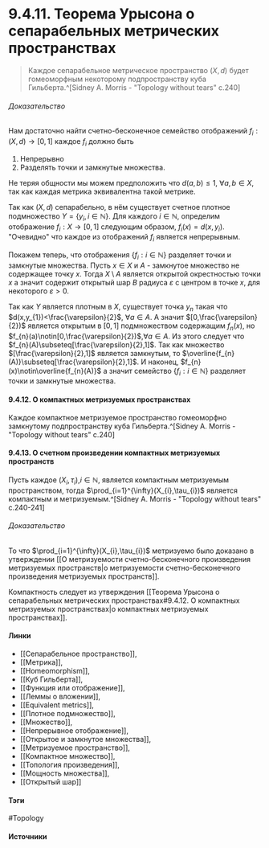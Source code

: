 # 9.4.11. Теорема Урысона о сепарабельных метрических пространствах
>Каждое сепарабельное метрическое пространство $(X,d)$ будет гомеоморфным некоторому подпространству куба Гильберта.^[Sidney A. Morris - "Topology without tears" c.240]

###### Доказательство
Нам достаточно найти счетно-бесконечное семейство отображений $f_{i}:(X,d)\to[0,1]$ каждое $f_{i}$ должно быть
1. Непрерывно
2. Разделять точки и замкнутые множества.

Не теряя общности мы можем предположить что $d(a,b)\le1$, $\forall a,b\in X$, так как каждая метрика эквивалентна такой метрике.

Так как $(X,d)$ сепарабельно, в нём существует счетное плотное подмножество $Y=\{y_{i},i\in\mathbb{N}\}$. Для каждого $i\in\mathbb{N}$, определим отображение $f_{i}:X\to[0,1]$ следующим образом, $f_{i}(x)=d(x,y_{i})$. "Очевидно" что каждое из отображений $f_{i}$ является непрерывным.

Покажем теперь, что отображения $\{f_{i}:i\in\mathbb{N}\}$ разделяет точки и замкнутые множества. Пусть $x\in X$ и $A$ - замкнутое множество не содержащее точку $x$. Тогда $X\setminus A$ является открытой окрестностью точки $x$ а значит содержит открытый шар $B$ радиуса $\varepsilon$ с центром в точке $x$, для некоторого $\varepsilon>0$.

Так как $Y$ является плотным в $X$, существует точка $y_{n}$ такая что $d(x,y_{1})<\frac{\varepsilon}{2}$, $\forall a\in A$. А значит $[0,\frac{\varepsilon}{2})$ является открытым в $[0,1]$ подмножеством содержащим $f_{n}(x)$, но $f_{n}(a)\notin[0,\frac{\varepsilon}{2})$,$\forall a\in A$. Из этого следует что $f_{n}(A)\subseteq[\frac{\varepsilon}{2},1]$. Так как множество $[\frac{\varepsilon}{2},1]$ является замкнутым, то $\overline{f_{n}(A)}\subseteq[\frac{\varepsilon}{2},1]$. И наконец, $f_{n}(x)\notin\overline{f_{n}(A)}$ а значит семейство $\{f_{i}:i\in\mathbb{N}\}$ разделяет точки и замкнутые множества.

#### 9.4.12. О компактных метризуемых пространствах
Каждое компактное метризуемое пространство гомеоморфно замкнутому подпространству куба Гильберта.^[Sidney A. Morris - "Topology without tears" c.240]

#### 9.4.13. О счетном произведении компактных метризуемых пространств
Пусть каждое $(X_{i},\tau_{i})$,$i\in\mathbb{N}$, является компактным метризуемым пространством, тогда $\prod_{i=1}^{\infty}(X_{i},\tau_{i})$ является компактным и метризуемым.^[Sidney A. Morris - "Topology without tears" c.240-241]
###### Доказательство
То что $\prod_{i=1}^{\infty}(X_{i},\tau_{i})$ метризуемо было доказано в утверждении [[О метризуемости счетно-бесконечного произведения метризуемых пространств|о метризуемости счетно-бесконечного произведения метризуемых пространств]]. 

Компактность следует из утверждения [[Теорема Урысона о сепарабельных метрических пространствах#9.4.12. О компактных метризуемых пространствах|о компактных метризуемых пространствах]].
#### Линки
- [[Сепарабельное пространство]],
- [[Метрика]],
- [[Homeomorphism]],
- [[Куб Гильберта]],
- [[Функция или отображение]],
- [[Леммы о вложении]],
- [[Equivalent metrics]],
- [[Плотное подмножество]],
- [[Множество]],
- [[Непрерывное отображение]],
- [[Открытое и замкнутое множества]],
- [[Метризуемое пространство]],
- [[Компактное множество]],
- [[Топология произведения]],
- [[Мощность множества]],
- [[Открытый шар]]
#### Тэги
 #Topology 
#### Источники
